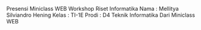 Presensi Miniclass WEB Workshop Riset Informatika
Nama : Mellitya Silviandro Hening
Kelas : TI-1E
Prodi : D4 Teknik Informatika
Dari Miniclass WEB